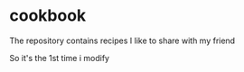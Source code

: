 # cookbook
The repository contains recipes I like to share with my friend

So it's the 1st time i modify
